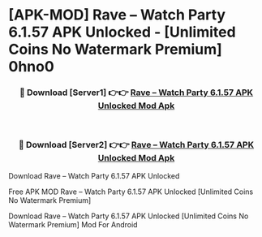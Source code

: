 # [APK-MOD] Rave – Watch Party 6.1.57 APK Unlocked - [Unlimited Coins No Watermark Premium] 0hno0



<div align="center">
<h3>🔴 Download [Server1] 👉👉 <a href="https://momento.my/?title=Rave_–_Watch_Party_6.1.57_APK_Unlocked">Rave – Watch Party 6.1.57 APK Unlocked Mod Apk</a></h3><br>

<h3>🔴 Download [Server2] 👉👉 <a href="https://momento.my/?title=Rave_–_Watch_Party_6.1.57_APK_Unlocked">Rave – Watch Party 6.1.57 APK Unlocked Mod Apk</a></h3>
</div>



Download Rave – Watch Party 6.1.57 APK Unlocked 

Free APK MOD Rave – Watch Party 6.1.57 APK Unlocked [Unlimited Coins No Watermark Premium]

Download Rave – Watch Party 6.1.57 APK Unlocked [Unlimited Coins No Watermark Premium] Mod For Android
